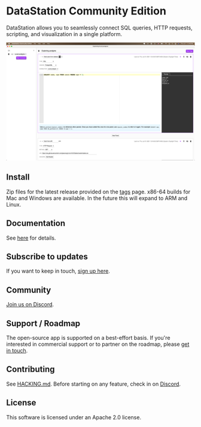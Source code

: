 # DataStation Community Edition

DataStation allows you to seamlessly connect SQL queries, HTTP requests,
scripting, and visualization in a single platform.

![A screenshot of app.datastation.multiprocess.io](./screenshot.png)

## Install

Zip files for the latest release provided on the
[tags](https://github.com/multiprocessio/datastation/tags)
page. x86-64 builds for Mac and Windows are available. In the future
this will expand to ARM and Linux.

## Documentation

See [here](https://datastation.multiprocess.io/docs/]) for details.

## Subscribe to updates

If you want to keep in touch, [sign up
here](https://forms.gle/wH5fdxrxXwZHoNxk8).

## Community

[Join us on Discord](https://discord.gg/f2wQBc4bXX).

## Support / Roadmap

The open-source app is supported on a best-effort basis. If you're
interested in commercial support or to partner on the roadmap, please
[get in touch](mailto:phil@multiprocess.io).

## Contributing

See [HACKING.md](HACKING.md). Before starting on any feature, check in
on [Discord](https://discord.gg/f2wQBc4bXX).

## License

This software is licensed under an Apache 2.0 license.
